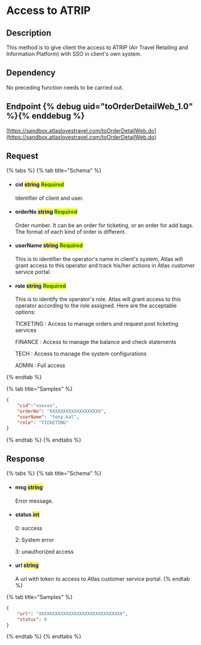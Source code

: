 # Access to ATRIP 

## Description

This method is to give client the access to ATRIP (Air Travel Retailing and Information Platform) with SSO in client's own system.&#x20;

## Dependency

No preceding function needs to be carried out.

## Endpoint {% debug uid="toOrderDetailWeb_1.0" %}{% enddebug %}

[https://sandbox.atlaslovestravel.com/toOrderDetailWeb.do](https://sandbox.atlaslovestravel.com/toOrderDetailWeb.do)

## Request

{% tabs %}
{% tab title="Schema" %}
*   #### cid                                  <mark style="color:blue;">string</mark>                                                                                                 <mark style="color:green;">Required</mark>

    Identifier of client and user.
*   #### orderNo                       <mark style="color:blue;">string</mark>                                                                                                 <mark style="color:green;">Required</mark>

    Order number. It can be an order for ticketing, or an order for add bags. The format of each kind of order is different.
*   #### userName                   <mark style="color:blue;">string</mark>                                                                                                 <mark style="color:green;">Required</mark>

    This is to identifier the operator's name in client's system, Atlas will grant access to this operator and track his/her actions in Atlas customer service portal.
*   #### role                                <mark style="color:blue;">string</mark>                                                                                                 <mark style="color:green;">Required</mark>

    This is to identify the operator's role. Atlas will grant access to this operator according to the role assigned. Here are the acceptable options: &#x20;

    TICKETING : Access to manage orders and request post ticketing services

    FINANCE : Access to manage the balance and check statements

    TECH : Access to manage the system configurations

    ADMIN : Full access


{% endtab %}

{% tab title="Samples" %}
```json
{
    "cid":"xxxxxx", 
    "orderNo": "XXXXXXXXXXXXXXXXXXX",
    "userName": "tony.kal",
    "role": "TICKETING"
}
```
{% endtab %}
{% endtabs %}

## Response

{% tabs %}
{% tab title="Schema" %}
*   #### msg                                      <mark style="color:blue;">string</mark>                                                                                                &#x20;

    Error message.
*   #### status                                  <mark style="color:blue;">int</mark>                                                                                                      &#x20;

    0: success

    2: System error

    3: unauthorized access
*   #### url                                      <mark style="color:blue;">string</mark>                                                                                                &#x20;

    A url with token to access to Atlas customer service portal.
{% endtab %}

{% tab title="Samples" %}
```json
{
    "url": "XXXXXXXXXXXXXXXXXXXXXXXXXXXXXXX",
    "status": 0
}
```
{% endtab %}
{% endtabs %}

###
